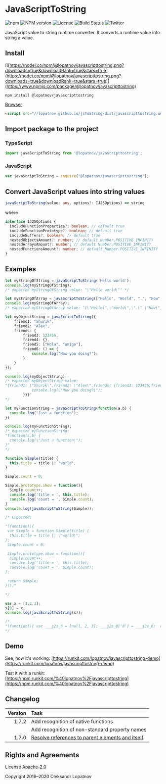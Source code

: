# JavaScriptToString

![npm](https://img.shields.io/npm/dt/@lopatnov/javascripttostring)
[![NPM version](https://badge.fury.io/js/%40lopatnov%2Fjavascripttostring.svg)](https://www.npmjs.com/package/@lopatnov/javascripttostring)
[![License](https://img.shields.io/github/license/lopatnov/jsToString)](https://github.com/lopatnov/jsToString/blob/master/LICENSE)
[![Build Status](https://travis-ci.org/lopatnov/jsToString.png?branch=master)](https://travis-ci.org/lopatnov/jsToString)
[![Twitter](https://img.shields.io/twitter/url?url=https%3A%2F%2Fwww.npmjs.com%2Fpackage%2F%40lopatnov%2Fjavascripttostring)](https://twitter.com/intent/tweet?text=Wow:&url=https%3A%2F%2Fwww.npmjs.com%2Fpackage%2F%40lopatnov%2Fjavascripttostring)

JavaScript value to string runtime converter. It converts a runtime value into string a value.

## Install

[![https://nodei.co/npm/@lopatnov/javascripttostring.png?downloads=true&downloadRank=true&stars=true](https://nodei.co/npm/@lopatnov/javascripttostring.png?downloads=true&downloadRank=true&stars=true)](https://www.npmjs.com/package/@lopatnov/javascripttostring)

```shell
npm install @lopatnov/javascripttostring
```

[Browser](//lopatnov.github.io/jsToString/dist/javascripttostring.umd.js)

```html
<script src="//lopatnov.github.io/jsToString/dist/javascripttostring.umd.js"></script>
```

## Import package to the project

### TypeScript

```typescript
import javaScriptToString from '@lopatnov/javascripttostring';
```

### JavaScript

```javascript
var javaScriptToString = require("@lopatnov/javascripttostring");
```

## Convert JavaScript values into string values

```typescript
javaScriptToString(value: any, options?: IJ2SOptions) => string
```

where

```typescript
interface IJ2SOptions {
  includeFunctionProperties?: boolean; // default true
  includeFunctionPrototype?: boolean; // default true
  includeBuffers?: boolean; // default true
  nestedObjectsAmount?: number; // default Number.POSITIVE_INFINITY
  nestedArraysAmount?: number; // default Number.POSITIVE_INFINITY
  nestedFunctionsAmount?: number; // default Number.POSITIVE_INFINITY
}
```

## Examples

```typescript
let myStringOfString = javaScriptToString('Hello world');
console.log(myStringOfString);
/* expected myStringOfString value: "\"Hello world\"" */
```

```typescript
let myStringOfArray = javaScriptToString(["Hello", "World", ".", "How", "do", "you", "do", "?"]);
console.log(myStringOfArray);
/* expected myStringOfArray value: "[\"Hello\",\"World\",\".\",\"How\",\"do\",\"you\",\"do\",\"?\"]" */
```

```typescript
let myObjectString = javaScriptToString({
    friend1: "Shurik",
    friend2: "Alex",
    friends: {
        friend3: 123456,
        friend4: {},
        friend5: ["Hola", "amigo"],
        friend6: () => {
            console.log("How you doing?");
        }
    }
});

console.log(myObjectString);
/* expected myObjectString value:
"{friend1: \"Shurik\",friend2: \"Alex\",friends: {friend3: 123456,friend4: {},friend5: [\"Hola\",\"amigo\"],friend6: () => {
            console.log(\"How you doing?\");
        }}}"
*/
```

```typescript
let myFunctionString = javaScriptToString(function(a,b) {
  console.log("Just a function");
})

console.log(myFunctionString);
/* expected myFunctionString:
"function(a,b) {
  console.log(\"Just a function\");
}"
*/
```

```typescript
function Simple(title) {
  this.title = title || "world";
}

Simple.count = 0;

Simple.prototype.show = function(){
  Simple.count++;
  console.log('title = ', this.title);
  console.log('count = ', Simple.count);
}
console.log(javaScriptToString(Simple));

/* Expected:

"(function(){
 var Simple = function Simple(title) {
  this.title = title || \"world\";
};
 Simple.count = 0;

 Simple.prototype.show = function(){
  Simple.count++;
  console.log('title = ', this.title);
  console.log('count = ', Simple.count);
};

 return Simple;
}())"

*/
```

```javascript
var x = [1,2,3];
x[0] = x;
console.log(javaScriptToString(x));

/*
"(function(){ var ___j2s_0 = [null, 2, 3]; ___j2s_0['0'] = ___j2s_0;  return ___j2s_0; }())"
*/
```

## Demo

See, how it's working: [https://runkit.com/lopatnov/javascripttostring-demo](https://runkit.com/lopatnov/javascripttostring-demo)

Test it with a runkit: [https://npm.runkit.com/%40lopatnov%2Fjavascripttostring](https://npm.runkit.com/%40lopatnov%2Fjavascripttostring)

## Changelog

| Version | Task |
|--------:|:-----|
|   1.7.2 | Add recognition of native functions |
|         | Add recognition of non-standard property names |
|   1.7.0 | [Resolve references to parent elements and itself](https://github.com/lopatnov/jsToString/issues/1) |

## Rights and Agreements

License [Apache-2.0](https://github.com/lopatnov/jsToString/blob/master/LICENSE)

Copyright 2019–2020 Oleksandr Lopatnov
